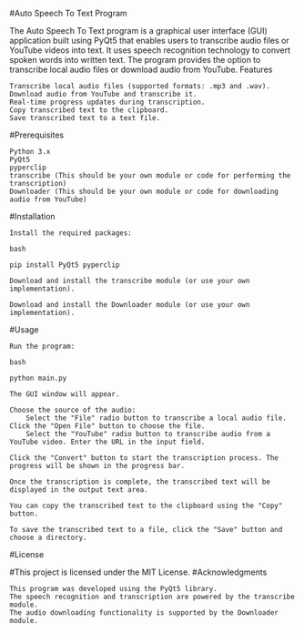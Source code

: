 #Auto Speech To Text Program

The Auto Speech To Text program is a graphical user interface (GUI) application built using PyQt5 that enables users to transcribe audio files or YouTube videos into text. It uses speech recognition technology to convert spoken words into written text. The program provides the option to transcribe local audio files or download audio from YouTube.
Features

    Transcribe local audio files (supported formats: .mp3 and .wav).
    Download audio from YouTube and transcribe it.
    Real-time progress updates during transcription.
    Copy transcribed text to the clipboard.
    Save transcribed text to a text file.

#Prerequisites

    Python 3.x
    PyQt5
    pyperclip
    transcribe (This should be your own module or code for performing the transcription)
    Downloader (This should be your own module or code for downloading audio from YouTube)

#Installation

    Install the required packages:

    bash

    pip install PyQt5 pyperclip

    Download and install the transcribe module (or use your own implementation).

    Download and install the Downloader module (or use your own implementation).

#Usage

    Run the program:

    bash

    python main.py

    The GUI window will appear.

    Choose the source of the audio:
        Select the "File" radio button to transcribe a local audio file. Click the "Open File" button to choose the file.
        Select the "YouTube" radio button to transcribe audio from a YouTube video. Enter the URL in the input field.

    Click the "Convert" button to start the transcription process. The progress will be shown in the progress bar.

    Once the transcription is complete, the transcribed text will be displayed in the output text area.

    You can copy the transcribed text to the clipboard using the "Copy" button.

    To save the transcribed text to a file, click the "Save" button and choose a directory.

#License

#This project is licensed under the MIT License.
#Acknowledgments

    This program was developed using the PyQt5 library.
    The speech recognition and transcription are powered by the transcribe module.
    The audio downloading functionality is supported by the Downloader module.
